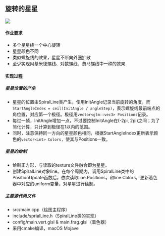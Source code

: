 ## 旋转的星星

![](http://pic.qianl.in/uploads/big/b3c620bf4b440b3da8f77672b1dce9a4.gif)

#### 作业要求

* 多个星星绕一个中心旋转
* 星星颜色不同
* 类似螺旋线的效果，星星不断向外圈扩散
* 至少实现阿基米德螺线、对数螺线、费马螺线中一种的效果

#### 实现过程

##### 星星位置的产生

* 星星的位置由SpiralLine类产生，使用InitAngle记录当前旋转的角度，而`StartAngleIndex = ceil(InitAngle / angleStep)`，表示螺旋线最前端点的角位置，对应第一个极径。极径用`vector<glm::vec3> Positions`记录。
* 每过一帧，InitAngle增加一点，不过要控制InitAngle在(-2pi, 2pi)之间；为了简化计算，只计算到极径在1以内的范围。
* 同时，注意保持同一方向的星星颜色相同，根据StartAngleIndex更新表示颜色的`vector<int> Colors`，使其与Positions一致。

##### 星星的绘制

* 绘制正方形，与读取的texture文件融合即为星星。
* 创建SpiralLine对象line。在每个周期内，调用SpiralLine类中的PositionUpdate函数后，依次读取line.Positions，和line.Colors，更新着色器中对应的uniform变量，对星星进行绘制。

##### 主要源代码文件

* src/main.cpp（绘图主程序）
* include/sprialLine.h（SpiralLine类的实现）
* config/main.vert.glsl & main.frag.glsl（着色器）
* 采用cmake编译，macOS Mojave
